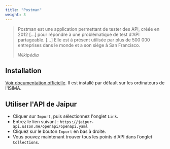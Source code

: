 ```yaml
---
title: "Postman"
weight: 3
---
```


> Postman est une application permettant de tester des API, créée en 2012 […] pour répondre à une problématique de test d'API partageable. […] Elle est à présent utilisée par plus de 500 000 entreprises dans le monde et a son siège à San Francisco.
>
> <cite>Wikipédia</cite>


## Installation

[Voir documentation officielle](https://www.postman.com/downloads/). 
Il est installé par défault sur les ordinateurs de l'ISIMA.


## Utiliser l'API de Jaipur

 - Cliquer sur `Import`, puis sélectionnez l'onglet `Link`.
 - Entrez le lien suivant : `https://jaipur-api.usson.me/openapi/openapi.yaml`
 - Cliquez sur le bouton `Import` en bas à droite.
 - Vous pouvez maintenant trouver tous les points d'API dans l’onglet `Collections`.
